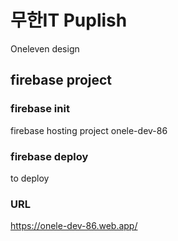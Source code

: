 # 무한IT Puplish
Oneleven design

## firebase project

### firebase init
firebase hosting project
onele-dev-86

### firebase deploy
to deploy

### URL
https://onele-dev-86.web.app/